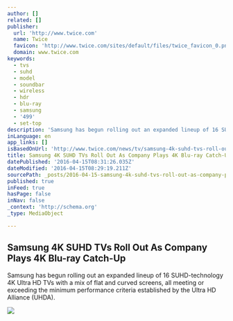 ```yaml
---
author: []
related: []
publisher:
  url: 'http://www.twice.com'
  name: Twice
  favicon: 'http://www.twice.com/sites/default/files/twice_favicon_0.png'
  domain: www.twice.com
keywords:
  - tvs
  - suhd
  - model
  - soundbar
  - wireless
  - hdr
  - blu-ray
  - samsung
  - '499'
  - set-top
description: 'Samsung has begun rolling out an expanded lineup of 16 SUHD-technology 4K Ultra HD TVs with a mix of flat and curved screens, all meeting or exceeding the minimum performance criteria established by the Ultra HD Alliance (UHDA).'
inLanguage: en
app_links: []
isBasedOnUrl: 'http://www.twice.com/news/tv/samsung-4k-suhd-tvs-roll-out-company-plays-4k-blu-ray-catch/61119'
title: Samsung 4K SUHD TVs Roll Out As Company Plays 4K Blu-ray Catch-Up
datePublished: '2016-04-15T08:31:26.035Z'
dateModified: '2016-04-15T08:29:19.211Z'
sourcePath: _posts/2016-04-15-samsung-4k-suhd-tvs-roll-out-as-company-plays-4k-blu-ray-cat.md
published: true
inFeed: true
hasPage: false
inNav: false
_context: 'http://schema.org'
_type: MediaObject

---
```

<article style=""><h1>Samsung 4K SUHD TVs Roll Out As Company Plays 4K Blu-ray Catch-Up</h1><p>Samsung has begun rolling out an expanded lineup of 16 SUHD-technology 4K Ultra HD TVs with a mix of flat and curved screens, all meeting or exceeding the minimum performance criteria established by the Ultra HD Alliance (UHDA).</p><img src="http://www.twice.com/sites/default/files/2016/04/8/SamsungHW-K950%20rendering_0.jpg" /></article>